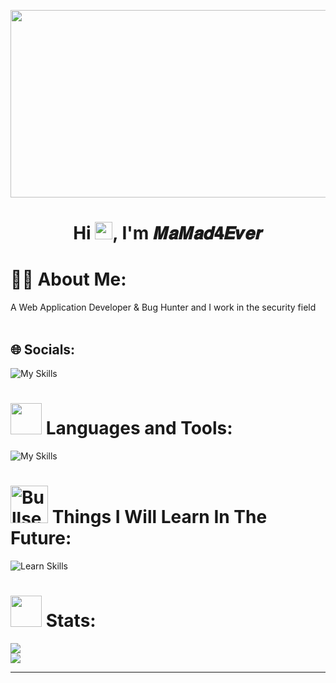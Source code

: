 <img src="https://media.giphy.com/media/v1.Y2lkPTc5MGI3NjExcHAyYXpua2t1c3hhZzFjZXhrbjB3ank5cGl5dnh1eWJwYjVqZzd5diZlcD12MV9pbnRlcm5hbF9naWZfYnlfaWQmY3Q9Zw/MVuTi2LcjWTew/giphy.gif" width="1000" height="300"></img>

<h1 align="center">
   <a herf="https://github.com/MaMad4Ever"> Hi <img src="https://media.giphy.com/media/hvRJCLFzcasrR4ia7z/giphy.gif" width="28">, I'm 𝑴𝒂𝑴𝒂𝒅𝟒𝑬𝒗𝒆𝒓
 </h1>
    
# 👨‍💻 About Me:
A Web Application Developer & Bug Hunter and I work in the security field<br><br>

## 🌐 Socials:
![My Skills](https://skillicons.dev/icons?i=discord,github,gitlab,linkedin,instagram,&theme=dark)

# <img src="https://media2.giphy.com/media/QssGEmpkyEOhBCb7e1/giphy.gif?cid=ecf05e47a0n3gi1bfqntqmob8g9aid1oyj2wr3ds3mg700bl&rid=giphy.gif" height="50px"> Languages and Tools:

![My Skills](https://skillicons.dev/icons?i=cs,go,js,python,flask,opencv,django,selenium,sqlite,html,css,wordpress,mongodb,linux,debian,kali,bash,powershell,notion,unity,windows&theme=dark)
# <img src="https://user-images.githubusercontent.com/74038190/216122069-5b8169d7-1d8e-4a13-b245-a8e4176c99f8.png" alt="Bullseye" width="60" /> Things I Will Learn In The Future:
![Learn Skills](https://skillicons.dev/icons?i=rust,regex,fastapi,kotlin,php,laravel,jquery,nodejs,react,electron,vuejs,vite,expressjs,npm,nextjs,tailwind,git,postman,mysql,docker,nginx&theme=dark)

# <img src="https://media.giphy.com/media/iY8CRBdQXODJSCERIr/giphy.gif" width="50"> Stats:
![](https://github-readme-stats.vercel.app/api?username=MaMad4ever&theme=dark&hide_border=false&include_all_commits=true&count_private=true)<br/>
![](https://github-readme-stats.vercel.app/api/top-langs/?username=MaMad4ever&theme=dark&hide_border=false&include_all_commits=true&count_private=true&layout=compact) <br/>


---

<!-- Ends -->
